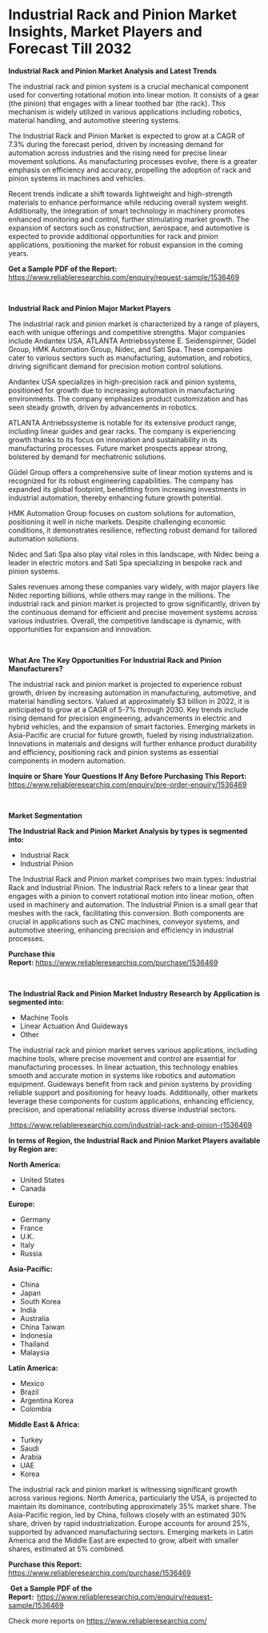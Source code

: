 <p><h1>Industrial Rack and Pinion Market Insights, Market Players and Forecast Till 2032</h1></p><p><strong>Industrial Rack and Pinion Market Analysis and Latest Trends</strong></p>
<p><p>The industrial rack and pinion system is a crucial mechanical component used for converting rotational motion into linear motion. It consists of a gear (the pinion) that engages with a linear toothed bar (the rack). This mechanism is widely utilized in various applications including robotics, material handling, and automotive steering systems. </p><p>The Industrial Rack and Pinion Market is expected to grow at a CAGR of 7.3% during the forecast period, driven by increasing demand for automation across industries and the rising need for precise linear movement solutions. As manufacturing processes evolve, there is a greater emphasis on efficiency and accuracy, propelling the adoption of rack and pinion systems in machines and vehicles. </p><p>Recent trends indicate a shift towards lightweight and high-strength materials to enhance performance while reducing overall system weight. Additionally, the integration of smart technology in machinery promotes enhanced monitoring and control, further stimulating market growth. The expansion of sectors such as construction, aerospace, and automotive is expected to provide additional opportunities for rack and pinion applications, positioning the market for robust expansion in the coming years.</p></p>
<p><strong>Get a Sample PDF of the Report:&nbsp;</strong> <a href="https://www.reliableresearchiq.com/enquiry/request-sample/1536469?utm_campaign=2144&utm_medium=2&utm_source=Github&utm_content=ia&utm_term=22022025&utm_id=industrial-rack-and-pinion">https://www.reliableresearchiq.com/enquiry/request-sample/1536469</a></p>
<p>&nbsp;</p>
<p><strong>Industrial Rack and Pinion Major Market Players</strong></p>
<p><p>The industrial rack and pinion market is characterized by a range of players, each with unique offerings and competitive strengths. Major companies include Andantex USA, ATLANTA Antriebssysteme E. Seidenspinner, Güdel Group, HMK Automation Group, Nidec, and Sati Spa. These companies cater to various sectors such as manufacturing, automation, and robotics, driving significant demand for precision motion control solutions.</p><p>Andantex USA specializes in high-precision rack and pinion systems, positioned for growth due to increasing automation in manufacturing environments. The company emphasizes product customization and has seen steady growth, driven by advancements in robotics.</p><p>ATLANTA Antriebssysteme is notable for its extensive product range, including linear guides and gear racks. The company is experiencing growth thanks to its focus on innovation and sustainability in its manufacturing processes. Future market prospects appear strong, bolstered by demand for mechatronic solutions.</p><p>Güdel Group offers a comprehensive suite of linear motion systems and is recognized for its robust engineering capabilities. The company has expanded its global footprint, benefitting from increasing investments in industrial automation, thereby enhancing future growth potential.</p><p>HMK Automation Group focuses on custom solutions for automation, positioning it well in niche markets. Despite challenging economic conditions, it demonstrates resilience, reflecting robust demand for tailored automation solutions.</p><p>Nidec and Sati Spa also play vital roles in this landscape, with Nidec being a leader in electric motors and Sati Spa specializing in bespoke rack and pinion systems.</p><p>Sales revenues among these companies vary widely, with major players like Nidec reporting billions, while others may range in the millions. The industrial rack and pinion market is projected to grow significantly, driven by the continuous demand for efficient and precise movement systems across various industries. Overall, the competitive landscape is dynamic, with opportunities for expansion and innovation.</p></p>
<p>&nbsp;</p>
<p><strong>What Are The Key Opportunities For Industrial Rack and Pinion Manufacturers?</strong></p>
<p><p>The industrial rack and pinion market is projected to experience robust growth, driven by increasing automation in manufacturing, automotive, and material handling sectors. Valued at approximately $3 billion in 2022, it is anticipated to grow at a CAGR of 5-7% through 2030. Key trends include rising demand for precision engineering, advancements in electric and hybrid vehicles, and the expansion of smart factories. Emerging markets in Asia-Pacific are crucial for future growth, fueled by rising industrialization. Innovations in materials and designs will further enhance product durability and efficiency, positioning rack and pinion systems as essential components in modern automation.</p></p>
<p><strong>Inquire or Share Your Questions If Any Before Purchasing This Report:</strong> <a href="https://www.reliableresearchiq.com/enquiry/pre-order-enquiry/1536469?utm_campaign=2144&utm_medium=2&utm_source=Github&utm_content=ia&utm_term=22022025&utm_id=industrial-rack-and-pinion">https://www.reliableresearchiq.com/enquiry/pre-order-enquiry/1536469</a></p>
<p>&nbsp;</p>
<p><strong>Market Segmentation</strong></p>
<p><strong>The Industrial Rack and Pinion Market Analysis by types is segmented into:</strong></p>
<p><ul><li>Industrial Rack</li><li>Industrial Pinion</li></ul></p>
<p><p>The Industrial Rack and Pinion market comprises two main types: Industrial Rack and Industrial Pinion. The Industrial Rack refers to a linear gear that engages with a pinion to convert rotational motion into linear motion, often used in machinery and automation. The Industrial Pinion is a small gear that meshes with the rack, facilitating this conversion. Both components are crucial in applications such as CNC machines, conveyor systems, and automotive steering, enhancing precision and efficiency in industrial processes.</p></p>
<p><strong>Purchase this Report:&nbsp;</strong><a href="https://www.reliableresearchiq.com/purchase/1536469?utm_campaign=2144&utm_medium=2&utm_source=Github&utm_content=ia&utm_term=22022025&utm_id=industrial-rack-and-pinion">https://www.reliableresearchiq.com/purchase/1536469</a></p>
<p>&nbsp;</p>
<p><strong>The Industrial Rack and Pinion Market Industry Research by Application is segmented into:</strong></p>
<p><ul><li>Machine Tools</li><li>Linear Actuation And Guideways</li><li>Other</li></ul></p>
<p><p>The industrial rack and pinion market serves various applications, including machine tools, where precise movement and control are essential for manufacturing processes. In linear actuation, this technology enables smooth and accurate motion in systems like robotics and automation equipment. Guideways benefit from rack and pinion systems by providing reliable support and positioning for heavy loads. Additionally, other markets leverage these components for custom applications, enhancing efficiency, precision, and operational reliability across diverse industrial sectors.</p></p>
<p><a href="https://www.reliableresearchiq.com/industrial-rack-and-pinion-r1536469?utm_campaign=2144&utm_medium=2&utm_source=Github&utm_content=ia&utm_term=22022025&utm_id=industrial-rack-and-pinion">&nbsp;https://www.reliableresearchiq.com/industrial-rack-and-pinion-r1536469</a></p>
<p><strong>In terms of Region, the Industrial Rack and Pinion Market Players available by Region are:</strong></p>
<p>
    <p> <strong> North America: </strong>
        <ul>
            <li>United States</li>
            <li>Canada</li>
        </ul>
        </p> 
    <p> <strong> Europe: </strong>
        <ul>
            <li>Germany</li>
            <li>France</li>
            <li>U.K.</li>
            <li>Italy</li>
            <li>Russia</li>
        </ul>
        </p> 
    <p> <strong> Asia-Pacific: </strong>
        <ul>
            <li>China</li>
            <li>Japan</li>
            <li>South Korea</li>
            <li>India</li>
            <li>Australia</li>
            <li>China Taiwan</li>
            <li>Indonesia</li>
            <li>Thailand</li>
            <li>Malaysia</li>
        </ul>
        </p> 
    <p> <strong> Latin America: </strong>
        <ul>
            <li>Mexico</li>
            <li>Brazil</li>
            <li>Argentina Korea</li>
            <li>Colombia</li>
        </ul>
        </p> 
    <p> <strong> Middle East & Africa: </strong>
        <ul>
            <li>Turkey</li>
            <li>Saudi</li>
            <li>Arabia</li>
            <li>UAE</li>
            <li>Korea</li>
        </ul>
    </p>
    </p>
<p><p>The industrial rack and pinion market is witnessing significant growth across various regions. North America, particularly the USA, is projected to maintain its dominance, contributing approximately 35% market share. The Asia-Pacific region, led by China, follows closely with an estimated 30% share, driven by rapid industrialization. Europe accounts for around 25%, supported by advanced manufacturing sectors. Emerging markets in Latin America and the Middle East are expected to grow, albeit with smaller shares, estimated at 5% combined.</p></p>
<p><strong>Purchase this Report: </strong><a href="https://www.reliableresearchiq.com/purchase/1536469?utm_campaign=2144&utm_medium=2&utm_source=Github&utm_content=ia&utm_term=22022025&utm_id=industrial-rack-and-pinion">https://www.reliableresearchiq.com/purchase/1536469</a></p>
<p>&nbsp;<strong>Get a Sample PDF of the Report:&nbsp;&nbsp;</strong><a href="https://www.reliableresearchiq.com/enquiry/request-sample/1536469?utm_campaign=2144&utm_medium=2&utm_source=Github&utm_content=ia&utm_term=22022025&utm_id=industrial-rack-and-pinion">https://www.reliableresearchiq.com/enquiry/request-sample/1536469</a></p>
<p><strong></strong></p>
<p>Check more reports on <a href="https://www.reliableresearchiq.com/?utm_campaign=2144&utm_medium=2&utm_source=Github&utm_content=ia&utm_term=22022025&utm_id=industrial-rack-and-pinion">https://www.reliableresearchiq.com/</a></p>